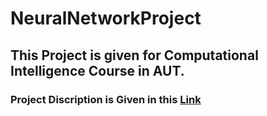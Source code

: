 # NeuralNetworkProject
## This Project is given for Computational Intelligence Course in AUT.
### Project Discription is Given in this [Link](https://github.com/Saeedshafie/NeuralNetworkProject/files/10163274/CI_project1.pdf)
